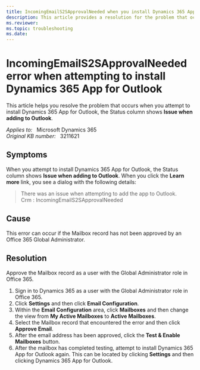 ```yaml
---
title: IncomingEmailS2SApprovalNeeded when you install Dynamics 365 App for Outlook 
description: This article provides a resolution for the problem that occurs when you attempt to install Dynamics 365 App for Outlook, the Status column shows Issue when adding to Outlook.
ms.reviewer: 
ms.topic: troubleshooting
ms.date: 
---
```

# IncomingEmailS2SApprovalNeeded error when attempting to install Dynamics 365 App for Outlook

This article helps you resolve the problem that occurs when you attempt to install Dynamics 365 App for Outlook, the Status column shows **Issue when adding to Outlook**.

_Applies to:_ &nbsp; Microsoft Dynamics 365  
_Original KB number:_ &nbsp; 3211621  

## Symptoms

When you attempt to install Dynamics 365 App for Outlook, the Status column shows **Issue when adding to Outlook**. When you click the **Learn more** link, you see a dialog with the following details:

> There was an issue when attempting to add the app to Outlook.  
Crm : IncomingEmailS2SApprovalNeeded

## Cause

This error can occur if the Mailbox record has not been approved by an Office 365 Global Administrator.

## Resolution

Approve the Mailbox record as a user with the Global Administrator role in Office 365.

1. Sign in to Dynamics 365 as a user with the Global Administrator role in Office 365.
2. Click **Settings** and then click **Email Configuration**.
3. Within the **Email Configuration** area, click **Mailboxes** and then change the view from **My Active Mailboxes** to **Active Mailboxes**.
4. Select the Mailbox record that encountered the error and then click **Approve Email**.
5. After the email address has been approved, click the **Test & Enable Mailboxes** button.
6. After the mailbox has completed testing, attempt to install Dynamics 365 App for Outlook again. This can be located by clicking **Settings** and then clicking Dynamics 365 App for Outlook.
